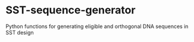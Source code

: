 # SST-sequence-generator
Python functions for generating eligible and orthogonal DNA sequences in SST design
